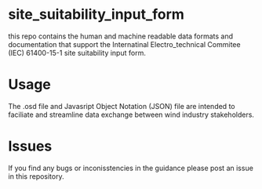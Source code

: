 # site_suitability_input_form
this repo contains the human and machine readable data formats and documentation that support the Internatinal Electro_technical Commitee (IEC) 61400-15-1 site suitability input form.

# Usage
The .osd file and Javasript Object Notation (JSON) file are intended to faciliate and streamline data exchange between wind industry stakeholders.  

# Issues
If you find any bugs or inconisstencies in the guidance please post an issue in this repository.
